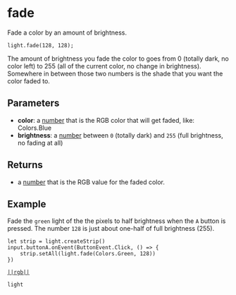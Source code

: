 # fade

Fade a color by an amount of brightness.

```sig
light.fade(128, 128);
```

The amount of brightness you fade the color to goes from 0 (totally dark, no color left) to 255
(all of the current color, no change in brightness). Somewhere in between those two numbers is
the shade that you want the color faded to.

## Parameters

* **color**: a [number](/types/number) that is the RGB color that will get faded, like: Colors.Blue
* **brightness**: a [number](/types/number) between `0` (totally dark) and `255` (full brightness, no fading at all)

## Returns

* a [number](/types/number) that is the RGB value for the faded color.

## Example

Fade the `green` light of the the pixels to half brightness when the `A` button is pressed.
The number `128` is just about one-half of full brightness (255).

```blocks
let strip = light.createStrip()
input.buttonA.onEvent(ButtonEvent.Click, () => {
    strip.setAll(light.fade(Colors.Green, 128))
})
```

[``||rgb||``](/reference/light/rgb)

```package
light
```



